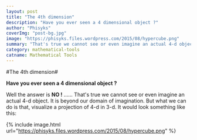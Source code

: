 ```yaml
---
layout: post
title: "The 4th dimension"
description: "Have you ever seen a 4 dimensional object ?"
author: "Phisyks"
coverImg: "post-bg.jpg"
image: "https://phisyks.files.wordpress.com/2015/08/hypercube.png"
summary: "That's true we cannot see or even imagine an actual 4-d object. It is beyond our domain of imagination. But what we can do is that, visualize a projection of 4-d in 3-d."
category: mathematical-tools
catname: Mathematical Tools
---
```


#The 4th dimension#

<strong>Have you ever seen a 4 dimensional object ?</strong>

Well the answer is <strong>NO !</strong> ...... That's true we cannot see or even imagine an actual 4-d object. It is beyond our domain of imagination. But what we can do is that, visualize a projection of 4-d in 3-d. It would look something like this:

{% include image.html url="https://phisyks.files.wordpress.com/2015/08/hypercube.png" %}
